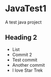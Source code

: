 # JavaTest1
A test java project

## Heading 2

- List
- Commit 2
- Test commit
- Another commit
- I love Star Trek
